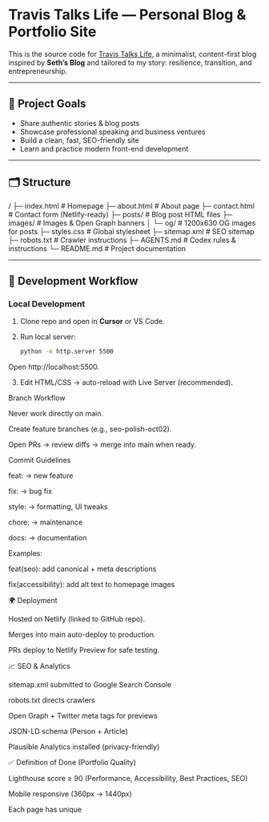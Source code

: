 # Travis Talks Life — Personal Blog & Portfolio Site

This is the source code for [Travis Talks Life](https://www.travistalkslife.com), a minimalist, content-first blog inspired by **Seth’s Blog** and tailored to my story: resilience, transition, and entrepreneurship.

---

## 🚀 Project Goals
- Share authentic stories & blog posts
- Showcase professional speaking and business ventures
- Build a clean, fast, SEO-friendly site
- Learn and practice modern front-end development

---

## 🗂️ Structure
/
├─ index.html # Homepage
├─ about.html # About page
├─ contact.html # Contact form (Netlify-ready)
├─ posts/ # Blog post HTML files
├─ images/ # Images & Open Graph banners
│ └─ og/ # 1200x630 OG images for posts
├─ styles.css # Global stylesheet
├─ sitemap.xml # SEO sitemap
├─ robots.txt # Crawler instructions
├─ AGENTS.md # Codex rules & instructions
└─ README.md # Project documentation

---

## 🔧 Development Workflow

### Local Development

1. Clone repo and open in **Cursor** or VS Code.

2. Run local server:
   ```bash
   python -m http.server 5500
Open http://localhost:5500.

3. Edit HTML/CSS → auto-reload with Live Server (recommended).

Branch Workflow

Never work directly on main.

Create feature branches (e.g., seo-polish-oct02).

Open PRs → review diffs → merge into main when ready.

Commit Guidelines

feat: → new feature

fix: → bug fix

style: → formatting, UI tweaks

chore: → maintenance

docs: → documentation

Examples:

feat(seo): add canonical + meta descriptions

fix(accessibility): add alt text to homepage images

🌍 Deployment

Hosted on Netlify (linked to GitHub repo).

Merges into main auto-deploy to production.

PRs deploy to Netlify Preview for safe testing.

📈 SEO & Analytics

sitemap.xml submitted to Google Search Console

robots.txt directs crawlers

Open Graph + Twitter meta tags for previews

JSON-LD schema (Person + Article)

Plausible Analytics installed (privacy-friendly)


✅ Definition of Done (Portfolio Quality)


Lighthouse score ≥ 90 (Performance, Accessibility, Best Practices, SEO)

Mobile responsive (360px → 1440px)

Each page has unique <title> + <meta description>

OG preview works in LinkedIn Inspector + Twitter Card Validator

Contact form submits successfully (Netlify)

At least 3 published posts with Article schema


📅 Roadmap

 Improve blog template (prev/next nav, related posts)

 Add email signup form (ConvertKit)

 Add testimonials/quotes to About page

 Build lightweight post archive page

👤 Author

Travis Ismaiel
Entrepreneur, Speaker, Former Professional Rugby Player

LinkedIn | Website

 
---


